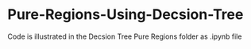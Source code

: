 # Pure-Regions-Using-Decsion-Tree

Code is illustrated in the Decsion Tree Pure Regions folder as .ipynb file
